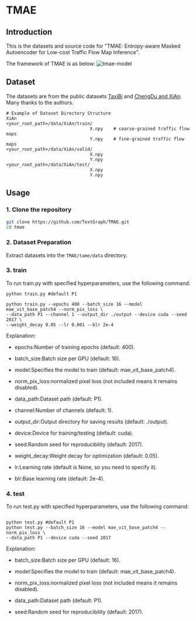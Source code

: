 # TMAE

## Introduction

This is the datasets and source code for "TMAE: Entropy-aware Masked Autoencoder for Low-cost Traffic Flow Map Inference".

The framework of TMAE is as below:
![tmae-model](https://github.com/user-attachments/assets/d5316372-fbe0-46c0-831a-6fa5a25b064b)

## Dataset

The datasets are from the public datasets [TaxiBj](https://github.com/yoshall/UrbanFM/tree/master/data) and [ChengDu and XiAn](https://github.com/luimoli/RATFM/tree/master/data). Many thanks to the authors.

```
# Example of Dataset Directory Structure
XiAn
<your_root_path>/data/XiAn/train/
                                X.npy    # coarse-grained traffic flow maps
                                Y.npy    # fine-grained traffic flow maps
<your_root_path>/data/XiAn/valid/
                                X.npy
                                Y.npy
<your_root_path>/data/XiAn/test/
                                X.npy
                                Y.npy
```

## Usage

### 1. Clone the repository

```bash
git clone https://github.com/TextGraph/TMAE.git
cd tmae
```

### 2. Dataset Preparation

Extract datasets into the `TMAE/tame/data` directory.

### 3. train

To run train.py with specified hyperparameters, use the following command:

```
python train.py #default P1

python train.py --epochs 400 --batch_size 16 --model mae_vit_base_patch4 --norm_pix_loss \
--data_path P1 --channel 1 --output_dir ./output --device cuda --seed 2017 \
--weight_decay 0.05 --lr 0.001 --blr 2e-4
```

Explanation:

- epochs:Number of training epochs (default: 400).

- batch_size:Batch size per GPU (default: 16).

- model:Specifies the model to train (default: mae_vit_base_patch4).

- norm_pix_loss:normalized pixel loss (not included means it remains disabled).

- data_path:Dataset path (default: P1).

- channel:Number of channels (default: 1).

- output_dir:Output directory for saving results (default: ./output).

- device:Device for training/testing (default: cuda).

- seed:Random seed for reproducibility (default: 2017).

- weight_decay:Weight decay for optimization (default: 0.05).

- lr:Learning rate (default is None, so you need to specify it).

- blr:Base learning rate (default: 2e-4).

### 4. test

To run test.py with specified hyperparameters, use the following command:

```

python test.py #default P1
python test.py --batch_size 16 --model mae_vit_base_patch4 --norm_pix_loss \
--data_path P1 --device cuda --seed 2017
```

Explanation:

- batch_size:Batch size per GPU (default: 16).

- model:Specifies the model to train (default: mae_vit_base_patch4).

- norm_pix_loss:normalized pixel loss (not included means it remains disabled).

- data_path:Dataset path (default: P1).

- seed:Random seed for reproducibility (default: 2017).
